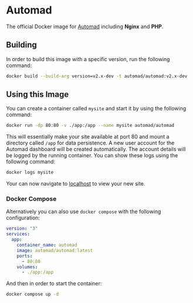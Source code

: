 # Automad

The official Docker image for [Automad](https://automad.org) including **Nginx** and **PHP**.

## Building

In order to build this image with a specific version, run the following command:

```bash
docker build --build-arg version=v2.x-dev -t automad/automad:v2.x-dev .
```

## Using this Image

You can create a container called `mysite` and start it by using the following command:

```bash
docker run -dp 80:80 -v ./app:/app --name mysite automad/automad
```

This will essentially make your site available at port 80 and mount a directory called `/app` for data persistence.
A new user account for the Automad dashboard will be created automatically. The account details will be logged by the running container. You can show these logs using the following command:

```bash
docker logs mysite
```

Your can now navigate to [localhost](http://localhost) to view your new site.

### Docker Compose

Alternatively you can also use `docker compose` with the following configuration:

```yaml
version: "3"
services:
  app:
    container_name: automad
    image: automad/automad:latest
    ports:
      - 80:80
    volumes:
      - ./app:/app
```

And then in order to start the container:

```bash
docker compose up -d
```
